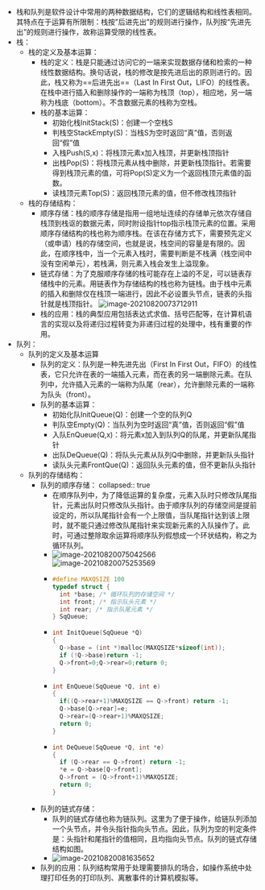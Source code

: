 - 栈和队列是软件设计中常用的两种数据结构，它们的逻辑结构和线性表相同。其特点在于运算有所限制：栈按”后进先出”的规则进行操作，队列按“先进先出”的规则进行操作，故称运算受限的线性表。
- 栈：
	- 栈的定义及基本运算：
		- 栈的定义：栈是只能通过访问它的一端来实现数据存储和检索的一种线性数据结构。换句话说，栈的修改是按先进后出的原则进行的。因此，栈又称为==后进先出==（Last In First Out，LIFO）的线性表。在栈中进行插入和删除操作的一端称为栈顶（top），相应地，另一端称为栈底（bottom）。不含数据元素的栈称为空栈。
		- 栈的基本运算：
			- 初始化栈InitStack(S)：创建一个空栈S
			- 判栈空StackEmpty(S)：当栈S为空时返回“真”值，否则返回“假”值
			- 入栈Push(S,x)：将栈顶元素x加入栈顶，并更新栈顶指针
			- 出栈Pop(S)：将栈顶元素从栈中删除，并更新栈顶指针。若需要得到栈顶元素的值，可将Pop(S)定义为一个返回栈顶元素值的函数。
			- 读栈顶元素Top(S)：返回栈顶元素的值，但不修改栈顶指针
	- 栈的存储结构：
		- 顺序存储：栈的顺序存储是指用一组地址连续的存储单元依次存储自栈顶到栈讴的数据元素，同时附设指针top指示栈顶元素的位置。采用顺序存储结构的栈也称为顺序栈。在该在存储方式下，需要预先定义（或申请）栈的存储空间，也就是说，栈空间的容量是有限的。因此，在顺序栈中，当一个元素入栈时，需要判断是不栈满（栈空间中没有空闲单元），若栈满，则元素入栈会发生上溢现象。
		- 链式存储：为了克服顺序存储的栈可能存在上溢的不足，可以链表存储栈中的元素。用链表作为存储结构的栈也称为链栈。由于栈中元素的插入和删除仅在栈顶一端进行，因此不必设置头节点，链表的头指针就是栈顶指针。
		  ![image-20210820073712911](https://img.mhugh.net/typora/image-20210820073712911.png)
		- 栈的应用：栈的典型应用包括表达式求值、括号匹配等，在计算机语言的实现以及将递归过程转变为非递归过程的处理中，栈有重要的作用。
- 队列：
	- 队列的定义及基本运算
		- 队列的定义：队列是一种先进先出（First In First Out，FIFO）的线性表，它只允许在表的一端插入元素，而在表的另一端删除元素。在队列中，允许插入元素的一端称为队尾（rear），允许删除元素的一端称为队头（front）。
		- 队列的基本运算：
			- 初始化队InitQueue(Q)：创建一个空的队列Q
			- 判队空Empty(Q)：当队列为空时返回“真”值，否则返回“假”值
			- 入队EnQueue(Q,x)：将元素x加入到队列Q的队尾，并更新队尾指针
			- 出队DeQueue(Q)：将队头元素从队列Q中删除，并更新队头指针
			- 读队头元素FrontQue(Q)：返回队头元素的值，但不更新队头指针
	- 队列的存储结构：
		- 队列的顺序存储：
		  collapsed:: true
			- 在顺序队列中，为了降低运算的复杂度，元素入队时只修改队尾指针，元素出队时只修改队头指针。由于顺序队列的存储空间是提前设定的，所以队尾指针会有一个上限值，当队尾指针达到该上限时，就不能只通过修改队尾指针来实现新元素的入队操作了。此时，可通过整除取余运算将顺序队列假想成一个环状结构，称之为循环队列。
			- ![image-20210820075042566](https://img.mhugh.net/typora/image-20210820075042566.png)
			  ![image-20210820075253569](https://img.mhugh.net/typora/image-20210820075253569.png)
			- ```c
			  #define MAXQSIZE 100
			  typedef struct {
			    int *base; /* 循环队列的存储空间 */
			    int front; /* 指示队头元素 */
			    int rear; /* 指示队尾元素 */
			  } SqQueue;
			  ```
			- ```c
			  int InitQueue(SqQueue *Q)
			  {
			    Q->base = (int *)malloc(MAXQSIZE*sizeof(int));
			    if (!Q->base)return -1;
			    Q->front=0;Q->rear=0;return 0;
			  }
			  ```
			- ```c
			  int EnQueue(SqQueue *Q, int e)
			  {
			    if((Q->rear+1)%MAXQSIZE == Q->front) return -1;
			    Q->base[Q->rear]=e;
			    Q->rear=(Q->rear+1)%MAXQSIZE;
			    return 0;
			  }
			  ```
			- ```c
			  int DeQueue(SqQueue *Q, int *e)
			  {
			    if (Q->rear == Q->front) return -1;
			    *e = Q->base[Q->front];
			    Q->front = (Q->front+1)%MAXQSIZE;
			    return 0;
			  }
			  ```
		- 队列的链式存储：
			- 队列的链式存储也称为链队列。这里为了便于操作，给链队列添加一个头节点，并令头指针指向头节点。因此，队列为空的判定条件是：头指针和尾指针的值相同，且均指向头节点。队列的链式存储结构如图。
			- ![image-20210820081635652](https://img.mhugh.net/typora/image-20210820081635652.png)
		- 队列的应用：队列结构常用于处理需要排队的场合，如操作系统中处理打印任务的打印队列、离散事件的计算机模拟等。